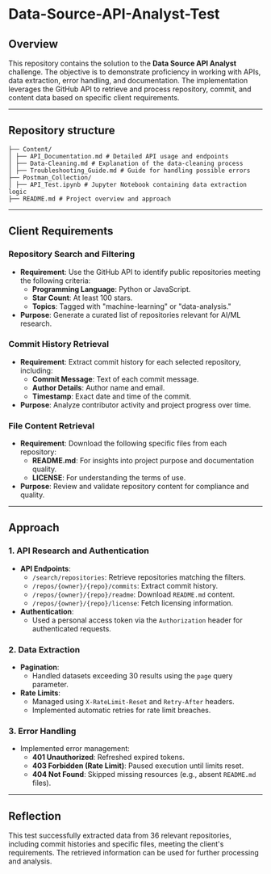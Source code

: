 # Data-Source-API-Analyst-Test

## Overview
This repository contains the solution to the **Data Source API Analyst** challenge. The objective is to demonstrate proficiency in working with APIs, data extraction, error handling, and documentation. The implementation leverages the GitHub API to retrieve and process repository, commit, and content data based on specific client requirements.

---

## Repository structure
```
├── Content/
│ ├── API_Documentation.md # Detailed API usage and endpoints
│ ├── Data-Cleaning.md # Explanation of the data-cleaning process
│ ├── Troubleshooting_Guide.md # Guide for handling possible errors
├── Postman_Collection/
│ ├── API_Test.ipynb # Jupyter Notebook containing data extraction logic
├── README.md # Project overview and approach
```

---

## Client Requirements

### **Repository Search and Filtering**
- **Requirement**: Use the GitHub API to identify public repositories meeting the following criteria:
  - **Programming Language**: Python or JavaScript.
  - **Star Count**: At least 100 stars.
  - **Topics**: Tagged with "machine-learning" or "data-analysis."
- **Purpose**: Generate a curated list of repositories relevant for AI/ML research.

### **Commit History Retrieval**

- **Requirement**: Extract commit history for each selected repository, including:
  - **Commit Message**: Text of each commit message.
  - **Author Details**: Author name and email.
  - **Timestamp**: Exact date and time of the commit.
- **Purpose**: Analyze contributor activity and project progress over time.

### **File Content Retrieval**

- **Requirement**: Download the following specific files from each repository:
  - **README.md**: For insights into project purpose and documentation quality.
  - **LICENSE**: For understanding the terms of use.
- **Purpose**: Review and validate repository content for compliance and quality.

---

## Approach

### 1. API Research and Authentication
- **API Endpoints**:
  - `/search/repositories`: Retrieve repositories matching the filters.
  - `/repos/{owner}/{repo}/commits`: Extract commit history.
  - `/repos/{owner}/{repo}/readme`: Download `README.md` content.
  - `/repos/{owner}/{repo}/license`: Fetch licensing information.
- **Authentication**:
  - Used a personal access token via the `Authorization` header for authenticated requests.

### 2. Data Extraction
- **Pagination**:
  - Handled datasets exceeding 30 results using the `page` query parameter.
- **Rate Limits**:
  - Managed using `X-RateLimit-Reset` and `Retry-After` headers.
  - Implemented automatic retries for rate limit breaches.

### 3. Error Handling
- Implemented error management:
  - **401 Unauthorized**: Refreshed expired tokens.
  - **403 Forbidden (Rate Limit)**: Paused execution until limits reset.
  - **404 Not Found**: Skipped missing resources (e.g., absent `README.md` files).

 ---

## Reflection
This test successfully extracted data from 36 relevant repositories, including commit histories and specific files, meeting the client's requirements. The retrieved information can be used for further processing and analysis.
